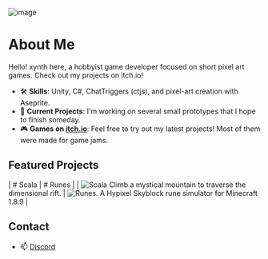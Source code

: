 ![image](https://github.com/user-attachments/assets/aadc0f3a-0b83-49e2-8aef-ee320b08f619)

# About Me

Hello! xynth here, a hobbyist game developer focused on short pixel art games. Check out my projects on itch.io!

- 🛠 **Skills**: Unity, C#, ChatTriggers (ctjs), and pixel-art creation with Aseprite.
- 🌟 **Current Projects**: I'm working on several small prototypes that I hope to finish someday.
- 🎮 **Games on [itch.io](https://xynth.itch.io)**: Feel free to try out my latest projects! Most of them were made for game jams.

## Featured Projects

| # Scala | # Runes |
| ![Scala](https://img.itch.zone/aW1nLzE3Mzk4MjY4LnBuZw==/315x250%23c/yHgXO6.png) Climb a mystical mountain to traverse the dimensional rift. | ![Runes](https://i.imgur.com/97colYQ.png). A Hypixel Skyblock rune simulator for Minecraft 1.8.9 |

## Contact
- 📫 [Discord](https://discordapp.com/users/382560180749074432)
